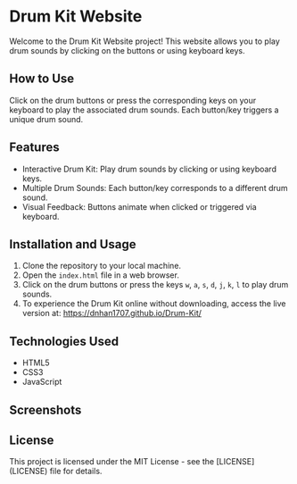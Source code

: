 
<h1>Drum Kit Website</h1>
<p>Welcome to the Drum Kit Website project! This website allows you to play drum sounds by clicking on the buttons or using keyboard keys.</p>

<h2>How to Use</h2>
<p>Click on the drum buttons or press the corresponding keys on your keyboard to play the associated drum sounds. Each button/key triggers a unique drum sound.</p>

<h2>Features</h2>
<ul>
  <li>Interactive Drum Kit: Play drum sounds by clicking or using keyboard keys.</li>
  <li>Multiple Drum Sounds: Each button/key corresponds to a different drum sound.</li>
  <li>Visual Feedback: Buttons animate when clicked or triggered via keyboard.</li>
</ul>

<h2>Installation and Usage</h2>
<ol>
  <li>Clone the repository to your local machine.</li>
  <li>Open the <code>index.html</code> file in a web browser.</li>
  <li>Click on the drum buttons or press the keys <code>w</code>, <code>a</code>, <code>s</code>, <code>d</code>, <code>j</code>, <code>k</code>, <code>l</code> to play drum sounds.</li>
  <li>To experience the Drum Kit online without downloading, access the live version at:
    <a href="https://dnhan1707.github.io/Drum-Kit/" target="_blank">https://dnhan1707.github.io/Drum-Kit/</a>
  </li>
</ol>


<h2>Technologies Used</h2>
<ul>
  <li>HTML5</li>
  <li>CSS3</li>
  <li>JavaScript</li>
</ul>

<h2>Screenshots</h2>
<!-- Add any relevant screenshots here -->

<h2>License</h2>
<p>This project is licensed under the MIT License - see the [LICENSE](LICENSE) file for details.</p>

